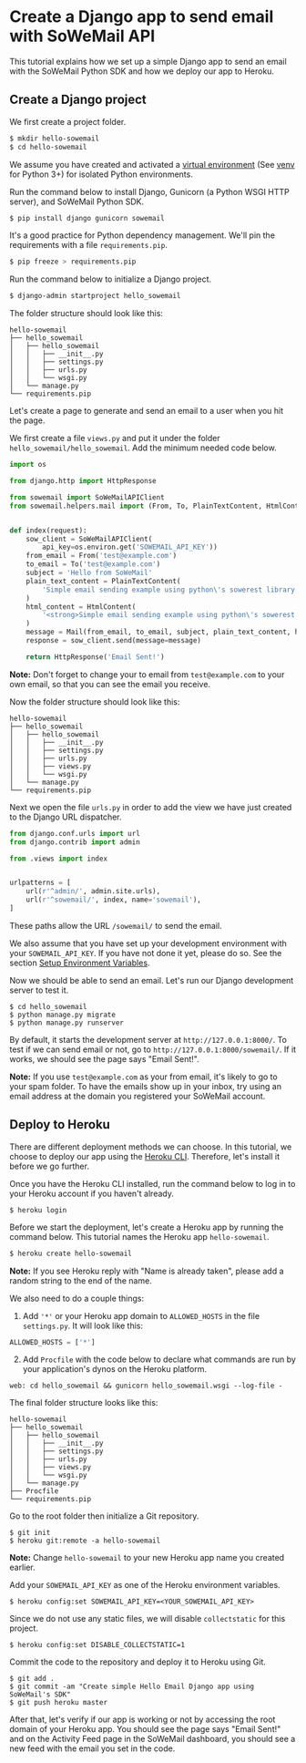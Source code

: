 # Create a Django app to send email with SoWeMail API

This tutorial explains how we set up a simple Django app to send an email with the SoWeMail Python SDK and how we deploy our app to Heroku.

## Create a Django project

We first create a project folder.

```bash
$ mkdir hello-sowemail
$ cd hello-sowemail
```

We assume you have created and activated a [virtual environment](https://virtualenv.pypa.io/) (See [venv](https://docs.python.org/3/tutorial/venv.html) for Python 3+) for isolated Python environments.

Run the command below to install Django, Gunicorn (a Python WSGI HTTP server), and SoWeMail Python SDK.

```bash
$ pip install django gunicorn sowemail
```

It's a good practice for Python dependency management. We'll pin the requirements with a file `requirements.pip`.

```bash
$ pip freeze > requirements.pip
```

Run the command below to initialize a Django project.

```bash
$ django-admin startproject hello_sowemail
```

The folder structure should look like this:

```
hello-sowemail
├── hello_sowemail
│   ├── hello_sowemail
│   │   ├── __init__.py
│   │   ├── settings.py
│   │   ├── urls.py
│   │   └── wsgi.py
│   └── manage.py
└── requirements.pip
```

Let's create a page to generate and send an email to a user when you hit the page.

We first create a file `views.py` and put it under the folder `hello_sowemail/hello_sowemail`. Add the minimum needed code below.

```python
import os

from django.http import HttpResponse

from sowemail import SoWeMailAPIClient
from sowemail.helpers.mail import (From, To, PlainTextContent, HtmlContent, Mail)


def index(request):
    sow_client = SoWeMailAPIClient(
        api_key=os.environ.get('SOWEMAIL_API_KEY'))
    from_email = From('test@example.com')
    to_email = To('test@example.com')
    subject = 'Hello from SoWeMail'
    plain_text_content = PlainTextContent(
        'Simple email sending example using python\'s sowerest library'
    )
    html_content = HtmlContent(
        '<strong>Simple email sending example using python\'s sowerest library</strong>'
    )
    message = Mail(from_email, to_email, subject, plain_text_content, html_content)
    response = sow_client.send(message=message)

    return HttpResponse('Email Sent!')
```

**Note:** Don't forget to change your to email from `test@example.com` to your own email, so that you can see the email you receive.

Now the folder structure should look like this:

```
hello-sowemail
├── hello_sowemail
│   ├── hello_sowemail
│   │   ├── __init__.py
│   │   ├── settings.py
│   │   ├── urls.py
│   │   ├── views.py
│   │   └── wsgi.py
│   └── manage.py
└── requirements.pip
```

Next we open the file `urls.py` in order to add the view we have just created to the Django URL dispatcher.

```python
from django.conf.urls import url
from django.contrib import admin

from .views import index


urlpatterns = [
    url(r'^admin/', admin.site.urls),
    url(r'^sowemail/', index, name='sowemail'),
]
```

These paths allow the URL `/sowemail/` to send the email.

We also assume that you have set up your development environment with your `SOWEMAIL_API_KEY`. If you have not done it yet, please do so. See the section [Setup Environment Variables](https://github.com/sowemail/sowemail-python#setup-environment-variables).

Now we should be able to send an email. Let's run our Django development server to test it.

```
$ cd hello_sowemail
$ python manage.py migrate
$ python manage.py runserver
```

By default, it starts the development server at `http://127.0.0.1:8000/`. To test if we can send email or not, go to `http://127.0.0.1:8000/sowemail/`. If it works, we should see the page says "Email Sent!".

**Note:** If you use `test@example.com` as your from email, it's likely to go to your spam folder. To have the emails show up in your inbox, try using an email address at the domain you registered your SoWeMail account.

## Deploy to Heroku

There are different deployment methods we can choose. In this tutorial, we choose to deploy our app using the [Heroku CLI](https://devcenter.heroku.com/articles/heroku-cli). Therefore, let's install it before we go further.

Once you have the Heroku CLI installed, run the command below to log in to your Heroku account if you haven't already.

```
$ heroku login
```

Before we start the deployment, let's create a Heroku app by running the command below. This tutorial names the Heroku app `hello-sowemail`.

```bash
$ heroku create hello-sowemail
```

**Note:** If you see Heroku reply with "Name is already taken", please add a random string to the end of the name.

We also need to do a couple things:

1. Add `'*'` or your Heroku app domain to `ALLOWED_HOSTS` in the file `settings.py`. It will look like this:
```python
ALLOWED_HOSTS = ['*']
```

2. Add `Procfile` with the code below to declare what commands are run by your application's dynos on the Heroku platform.
```
web: cd hello_sowemail && gunicorn hello_sowemail.wsgi --log-file -
```

The final folder structure looks like this:

```
hello-sowemail
├── hello_sowemail
│   ├── hello_sowemail
│   │   ├── __init__.py
│   │   ├── settings.py
│   │   ├── urls.py
│   │   ├── views.py
│   │   └── wsgi.py
│   └── manage.py
├── Procfile
└── requirements.pip
```

Go to the root folder then initialize a Git repository.

```
$ git init
$ heroku git:remote -a hello-sowemail
```

**Note:** Change `hello-sowemail` to your new Heroku app name you created earlier.

Add your `SOWEMAIL_API_KEY` as one of the Heroku environment variables.

```
$ heroku config:set SOWEMAIL_API_KEY=<YOUR_SOWEMAIL_API_KEY>
```

Since we do not use any static files, we will disable `collectstatic` for this project.

```
$ heroku config:set DISABLE_COLLECTSTATIC=1
```

Commit the code to the repository and deploy it to Heroku using Git.

```
$ git add .
$ git commit -am "Create simple Hello Email Django app using SoWeMail's SDK"
$ git push heroku master
```

After that, let's verify if our app is working or not by accessing the root domain of your Heroku app. You should see the page says "Email Sent!" and on the Activity Feed page in the SoWeMail dashboard, you should see a new feed with the email you set in the code.
